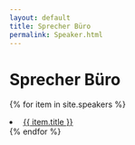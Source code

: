 ```yaml
---
layout: default
title: Sprecher Büro
permalink: Speaker.html
---
```


# Sprecher Büro





{% for item in site.speakers %}
​    <li>
​      <a href="{{ item.url }}">{{ item.title }}</a>
​    </li>
{% endfor %}